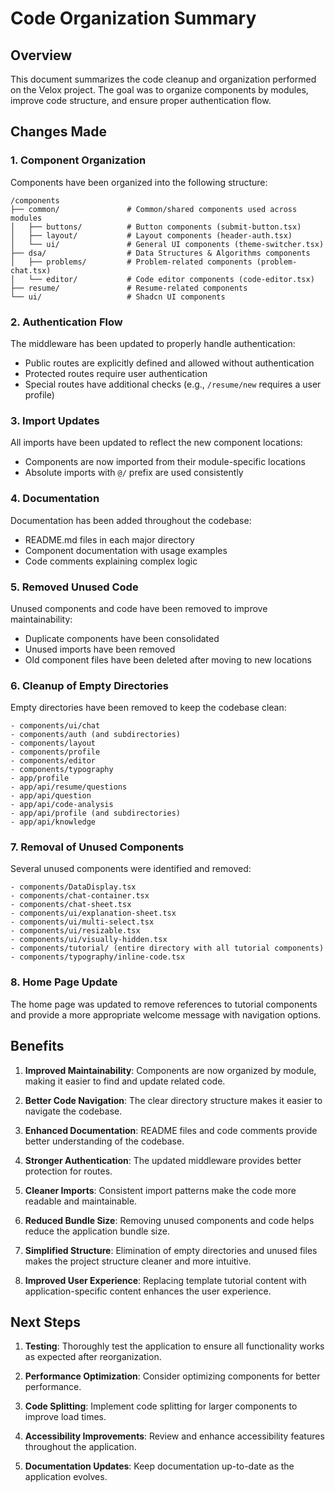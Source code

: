 # Code Organization Summary

## Overview

This document summarizes the code cleanup and organization performed on the Velox project. The goal was to organize components by modules, improve code structure, and ensure proper authentication flow.

## Changes Made

### 1. Component Organization

Components have been organized into the following structure:

```
/components
├── common/               # Common/shared components used across modules
│   ├── buttons/          # Button components (submit-button.tsx)
│   ├── layout/           # Layout components (header-auth.tsx)
│   └── ui/               # General UI components (theme-switcher.tsx)
├── dsa/                  # Data Structures & Algorithms components
│   ├── problems/         # Problem-related components (problem-chat.tsx)
│   └── editor/           # Code editor components (code-editor.tsx)
├── resume/               # Resume-related components
└── ui/                   # Shadcn UI components
```

### 2. Authentication Flow

The middleware has been updated to properly handle authentication:

- Public routes are explicitly defined and allowed without authentication
- Protected routes require user authentication
- Special routes have additional checks (e.g., `/resume/new` requires a user profile)

### 3. Import Updates

All imports have been updated to reflect the new component locations:

- Components are now imported from their module-specific locations
- Absolute imports with `@/` prefix are used consistently

### 4. Documentation

Documentation has been added throughout the codebase:

- README.md files in each major directory
- Component documentation with usage examples
- Code comments explaining complex logic

### 5. Removed Unused Code

Unused components and code have been removed to improve maintainability:

- Duplicate components have been consolidated
- Unused imports have been removed
- Old component files have been deleted after moving to new locations

### 6. Cleanup of Empty Directories

Empty directories have been removed to keep the codebase clean:

```
- components/ui/chat
- components/auth (and subdirectories)
- components/layout
- components/profile
- components/editor
- components/typography
- app/profile
- app/api/resume/questions
- app/api/question
- app/api/code-analysis
- app/api/profile (and subdirectories)
- app/api/knowledge
```

### 7. Removal of Unused Components

Several unused components were identified and removed:

```
- components/DataDisplay.tsx
- components/chat-container.tsx
- components/chat-sheet.tsx
- components/ui/explanation-sheet.tsx
- components/ui/multi-select.tsx
- components/ui/resizable.tsx
- components/ui/visually-hidden.tsx
- components/tutorial/ (entire directory with all tutorial components)
- components/typography/inline-code.tsx
```

### 8. Home Page Update

The home page was updated to remove references to tutorial components and provide a more appropriate welcome message with navigation options.

## Benefits

1. **Improved Maintainability**: Components are now organized by module, making it easier to find and update related code.

2. **Better Code Navigation**: The clear directory structure makes it easier to navigate the codebase.

3. **Enhanced Documentation**: README files and code comments provide better understanding of the codebase.

4. **Stronger Authentication**: The updated middleware provides better protection for routes.

5. **Cleaner Imports**: Consistent import patterns make the code more readable and maintainable.

6. **Reduced Bundle Size**: Removing unused components and code helps reduce the application bundle size.

7. **Simplified Structure**: Elimination of empty directories and unused files makes the project structure cleaner and more intuitive.

8. **Improved User Experience**: Replacing template tutorial content with application-specific content enhances the user experience.

## Next Steps

1. **Testing**: Thoroughly test the application to ensure all functionality works as expected after reorganization.

2. **Performance Optimization**: Consider optimizing components for better performance.

3. **Code Splitting**: Implement code splitting for larger components to improve load times.

4. **Accessibility Improvements**: Review and enhance accessibility features throughout the application.

5. **Documentation Updates**: Keep documentation up-to-date as the application evolves. 